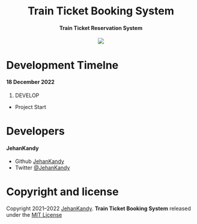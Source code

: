 <h1 align="center">Train Ticket Booking System</h1>
<h4 align="center">Train Ticket Reservation System</h4>

<p align="center"><img src="https://wakatime.com/badge/user/0ac30051-5698-4ae9-851e-7d4853d4aba7/project/67466c4b-ebc9-4e81-8250-db76db6d993a.svg"></p>


<h1>Development Timelne</h1>
  <h4>18 December 2022</h4>
  
  1. DEVELOP
  - Project Start




<h1>Developers</h1>
  <h4>JehanKandy</h4>

  - Github [JehanKandy](https://github.com/JehanKandy)
  - Twitter [@JehanKandy](https://twitter.com/jehankandy)
  
<h1>Copyright and license</h1>

Copyright 2021–2022 [JehanKandy](https://github.com/JehanKandy). <b>Train Ticket Booking System</b> released under the [MIT License](https://github.com/JehanKandy/Train-Ticket-Booking-System-/blob/main/LICENSE)
